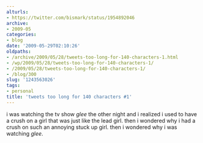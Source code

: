 ```yaml
---
alturls:
- https://twitter.com/bismark/status/1954892046
archive:
- 2009-05
categories:
- blog
date: '2009-05-29T02:10:26'
oldpaths:
- /archive/2009/05/28/tweets-too-long-for-140-characters-1.html
- /wp/2009/05/28/tweets-too-long-for-140-characters-1/
- /2009/05/28/tweets-too-long-for-140-characters-1/
- /blog/300
slug: '1243563026'
tags:
- personal
title: 'tweets too long for 140 characters #1'
---
```


i was watching the tv show _glee_ the other night and i realized i used to
have a crush on a girl that was just like the lead girl. then i wondered
why i had a crush on such an annoying stuck up girl. then i wondered why
i was watching _glee_.

